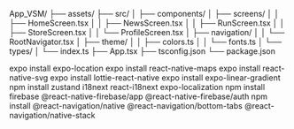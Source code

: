 App_VSM/
├── assets/
├── src/
│   ├── components/
│   ├── screens/
│   │   ├── HomeScreen.tsx
│   │   ├── NewsScreen.tsx
│   │   ├── RunScreen.tsx
│   │   ├── StoreScreen.tsx
│   │   └── ProfileScreen.tsx
│   ├── navigation/
│   │   └── RootNavigator.tsx
│   ├── theme/
│   │   ├── colors.ts
│   │   └── fonts.ts
│   └── types/
│       └── index.ts
├── App.tsx
├── tsconfig.json
└── package.json


expo install expo-location
expo install react-native-maps
expo install react-native-svg
expo install lottie-react-native
expo install expo-linear-gradient
npm install zustand i18next react-i18next expo-localization
npm install firebase @react-native-firebase/app @react-native-firebase/auth
npm install @react-navigation/native @react-navigation/bottom-tabs @react-navigation/native-stack
